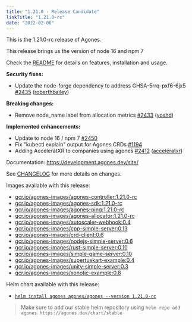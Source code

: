 ```yaml
---
title: "1.21.0 - Release Candidate"
linkTitle: "1.21.0-rc"
date: "2022-02-08"
---
```

This is the 1.21.0-rc release of Agones.

This release brings us the version of node 16 and npm 7

Check the <a href="https://github.com/googleforgames/agones/tree/release-1.21.0-rc" data-proofer-ignore>README</a> for details on features, installation and usage.

**Security fixes:**

- Update the node-forge dependency to address GHSA-5rrq-pxf6-6jx5 [\#2435](https://github.com/googleforgames/agones/pull/2435) ([roberthbailey](https://github.com/roberthbailey))

**Breaking changes:**

- Remove node\_name label from allocation metrics [\#2433](https://github.com/googleforgames/agones/pull/2433) ([yoshd](https://github.com/yoshd))

**Implemented enhancements:**

- Update to node 16 / npm 7 [\#2450](https://github.com/googleforgames/agones/issues/2450)
- Fix "kubectl explain" output for Agones CRDs [\#1194](https://github.com/googleforgames/agones/issues/1194)
- Adding AcceleratXR to companies using agones [\#2412](https://github.com/googleforgames/agones/pull/2412) ([acceleratxr](https://github.com/acceleratxr))

Documentation: https://development.agones.dev/site/

See <a href="https://github.com/googleforgames/agones/blob/release-1.21.0-rc/CHANGELOG.md" data-proofer-ignore>CHANGELOG</a> for more details on changes.

Images available with this release:

- [gcr.io/agones-images/agones-controller:1.21.0-rc](https://gcr.io/agones-images/agones-controller:1.21.0-rc)
- [gcr.io/agones-images/agones-sdk:1.21.0-rc](https://gcr.io/agones-images/agones-sdk:1.21.0-rc)
- [gcr.io/agones-images/agones-ping:1.21.0-rc](https://gcr.io/agones-images/agones-ping:1.21.0-rc)
- [gcr.io/agones-images/agones-allocator:1.21.0-rc](https://gcr.io/agones-images/agones-allocator:1.21.0-rc)
- [gcr.io/agones-images/autoscaler-webhook:0.4](https://gcr.io/agones-images/autoscaler-webhook:0.4)
- [gcr.io/agones-images/cpp-simple-server:0.13](https://gcr.io/agones-images/cpp-simple-server:0.13)
- [gcr.io/agones-images/crd-client:0.6](https://gcr.io/agones-images/crd-client:0.6)
- [gcr.io/agones-images/nodejs-simple-server:0.6](https://gcr.io/agones-images/nodejs-simple-server:0.6)
- [gcr.io/agones-images/rust-simple-server:0.10](https://gcr.io/agones-images/rust-simple-server:0.10)
- [gcr.io/agones-images/simple-game-server:0.10](https://gcr.io/agones-images/simple-game-server:0.10)
- [gcr.io/agones-images/supertuxkart-example:0.4](https://gcr.io/agones-images/supertuxkart-example:0.4)
- [gcr.io/agones-images/unity-simple-server:0.3](https://gcr.io/agones-images/unity-simple-server:0.3)
- [gcr.io/agones-images/xonotic-example:0.8](https://gcr.io/agones-images/xonotic-example:0.8)

Helm chart available with this release:

- <a href="https://agones.dev/chart/stable/agones-1.21.0-rc.tgz" data-proofer-ignore>
  <code>helm install agones agones/agones --version 1.21.0-rc</code></a>

> Make sure to add our stable helm repository using `helm repo add agones https://agones.dev/chart/stable`
